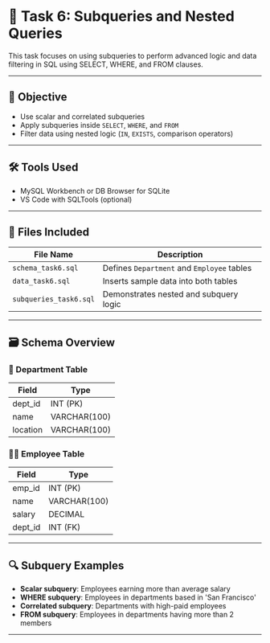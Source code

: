 # 🧠 Task 6: Subqueries and Nested Queries

This task focuses on using subqueries to perform advanced logic and data filtering in SQL using SELECT, WHERE, and FROM clauses.

---

## 🎯 Objective

- Use scalar and correlated subqueries  
- Apply subqueries inside `SELECT`, `WHERE`, and `FROM`  
- Filter data using nested logic (`IN`, `EXISTS`, comparison operators)

---

## 🛠️ Tools Used

- MySQL Workbench or DB Browser for SQLite  
- VS Code with SQLTools (optional)

---

## 📁 Files Included

| File Name                | Description                                      |
|-------------------------|--------------------------------------------------|
| `schema_task6.sql`      | Defines `Department` and `Employee` tables       |
| `data_task6.sql`        | Inserts sample data into both tables             |
| `subqueries_task6.sql`  | Demonstrates nested and subquery logic           |

---

## 🗃️ Schema Overview

### 🏢 Department Table

| Field     | Type         |
|-----------|--------------|
| dept_id   | INT (PK)     |
| name      | VARCHAR(100) |
| location  | VARCHAR(100) |

### 👨‍💼 Employee Table

| Field     | Type         |
|-----------|--------------|
| emp_id    | INT (PK)     |
| name      | VARCHAR(100) |
| salary    | DECIMAL      |
| dept_id   | INT (FK)     |

---

## 🔍 Subquery Examples

- **Scalar subquery**: Employees earning more than average salary  
- **WHERE subquery**: Employees in departments based in 'San Francisco'  
- **Correlated subquery**: Departments with high-paid employees  
- **FROM subquery**: Employees in departments having more than 2 members

---